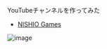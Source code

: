 
YouTubeチャンネルを作ってみた
- [NISHIO Games](http://www.youtube.com/channel/UC9JWBESfwOvMnVYBqF8PfQg)

![image](https://gyazo.com/b3eb9e0d01d575271f032ebc8d256c56/thumb/1000)
